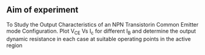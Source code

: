 ## Aim of experiment
To Study the Output Characteristics of an NPN Transistorin Common Emitter mode Configuration. Plot V<sub>CE</sub> Vs I<sub>c</sub> for different I<sub>B</sub> and determine the output dynamic resistance in each case at suitable operating points in the active region
